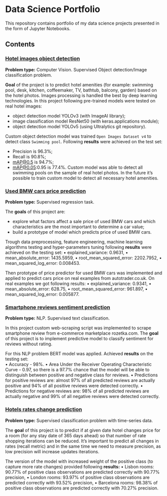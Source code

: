 # Data Science Portfolio

This repository contains portfolio of my data science projects presented in the form of Jupyter Notebooks. 

## Contents 

### [Hotel images object detection](Hotel_images_object_detection)

**Problem type:** Computer Vision. Supervised Object detection/Image classification problem. 

**Goal** of the project is to predict hotel amenities (for example: swimming pool, desk, kitchen, coffeemaker, TV, bathtub, balcony, garden) based on the hotel photos. Images processing is handled the best by deep learning technologies. In this project following pre-trained models were tested on real hotel images:
-	object detection model YOLOv3 (with ImageAI library);
-	image classification model ResNet50 (with keras.applications module);
-	object detection model YOLOv5 (using Ultralytics git repository).

Custom object detection model was trained `Open Images Dataset v4` to detect class `Swimming pool`. Following **results** were achieved on the test set:
-	Precision is 96.3%;
-	Recall is 90.8%;
-	mAP@0.5 is 94.7%;
-	mAP@0.05:0.95 is 77.4%.
Custom model was able to detect all swimming pools on the sample of real hotel photos. In the future it’s possible to train custom model to detect all necessary hotel amenities. 

### [Used BMW cars price prediction](Used_BMW_cars_price_prediction)

**Problem type:** Supervised regression task.

The **goals** of this project are:
-	explore what factors affect a sale price of used BMW cars and which characteristics are the most important to determine a car value;
-	build a prototype of model which predicts price of used BMW cars.

Trough data preprocessing, feature engineering, machine learning algorithms testing and hyper-parameters tuning following **results** were achieved on the testing set:
•	explained_variance: 0.9631,
•	mean_absolute_error: 1435.5959,
•	root_mean_squared_error: 2202.7952,
•	mean_squared_log_error: 0.008453.

Then prototype of price predictor for used BMW cars was implemented and applied to predict cars price on real examples from autotrader.co.uk. On real examples we got following results:
•	explained_variance: 0.9341,
•	mean_absolute_error: 628.75,
•	root_mean_squared_error: 961.897,
•	mean_squared_log_error: 0.005877.

### [Smartphone reviews sentiment prediction](Smartphone_reviews_sentiment_prediction)

**Problem type:** NLP. Supervised text classification.

In this project custom web-scraping script was implemented to scrape smartphone review from e-commerce marketplace rozetka.com. The **goal** of this project is to implement predictive model to classify sentiment for reviews without rating. 

For this NLP problem BERT model was applied. Achieved **results** on the testing set:  
•	Accuracy - 98%.
•	Area Under the Receiver Operating Characteristic Curve - 0.97, so there is a 97.7% chance that the model will be able to distinguish between positive and negative class for reviews.
•	Predictions for positive reviews are: almost 97% of all predicted reviews are actually positive and 94% of all positive reviews were detected correctly.
•	Predictions for negative reviews are: 98% of all predicted reviews are actually negative and 99% of all negative reviews were detected correctly.

### [Hotels rates change prediction](Hotels_rates_change_prediction)

**Problem type:** Supervised classification problem with time-series data. 

The **goal** of this project is to predict if at given date hotel changes price for a room (for any stay date of 365 days ahead) so that number of rate shopping iterations can be reduced.  It’s important to predict all changes in rates (recall metric) and in the same time we need to measure precision, as low precision will increase updates iterations. 

The version of the model with increased weight of the positive class (to capture more rate changes) provided following **results:**
•	Lisbon rooms: 90.77% of positive class observations are predicted correctly with 90.77% precision,
•	London rooms: 93.97% of positive class observations are predicted correctly with 93.52% precision,
•	Barcelona rooms: 98.38% of positive class observations are predicted correctly with 70.27% precision.
